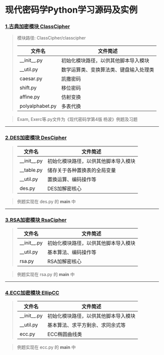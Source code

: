 # 现代密码学Python学习源码及实例


### [1.古典加密模块 ClassCipher][1]
> 模块路径: ClassCipher/classcipher  
>
> 文件名|文件简述
> --|--
> \_\_init\_\_.py|  初始化模块路径，以供其他脚本导入模块
> __util.py     |   数学运算类、变换算法类、键盘输入处理类
> caesar.py     |   凯撒密码
> shift.py      |   移位密码
> affine.py     |   仿射变换
> polyalphabet.py|  多表代换

> Exam, Exerc等.py文件为《现代密码学第4版 杨波》例题及习题  


---
### [2.DES加密模块 DesCipher][2]
> 文件名|文件简述
> --|--
> \_\_init\_\_.py|  初始化模块路径，以供其他脚本导入模块
> __table.py    |   储存关于各种置换表的全局变量  
> __util.py     |   置换运算、编码操作等   
> des.py        |   DES加解密核心  

> 例题实现在 des.py 的 __main__ 中


---
### [3.RSA加密模块 RsaCipher][3]
> 文件名|文件简述
> --|--
> \_\_init\_\_.py|  初始化模块路径，以供其他脚本导入模块
> __util.py     |   基本算法、编码操作等  
> rsa.py        |   RSA加解密核心  

>例题实现在 rsa.py 的 __main__ 中


---
### [4.ECC加密模块 EllipCC][4]
> 文件名|文件简述
> --|--
> \_\_init\_\_.py|  初始化模块路径，以供其他脚本导入模块
> __util.py     |   基本算法、求平方剩余、求同余式等  
> ecc.py        |   ECC椭圆曲线类 

>例题实现在 ecc.py 的 __main__ 中


[1]: https://blog.csdn.net/Alpherkin/article/details/121021025
[2]: https://blog.csdn.net/Alpherkin/article/details/121198150
[3]: https://blog.csdn.net/Alpherkin/article/details/121265516
[4]: https://blog.csdn.net/Alpherkin/article/details/121265516
